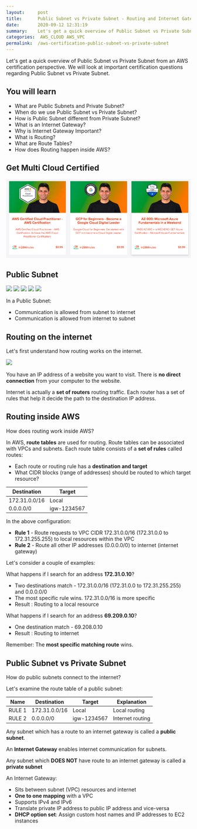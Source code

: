 ```yaml
---
layout:     post
title:      Public Subnet vs Private Subnet - Routing and Internet Gateway - AWS Certification Cheat Sheet
date:       2020-09-12 12:31:19
summary:    Let's get a quick overview of Public Subnet vs Private Subnet from an AWS certification perspective. We will look at important certification questions regarding Public Subnet vs Private Subnet. 
categories:  AWS_CLOUD AWS_VPC
permalink:  /aws-certification-public-subnet-vs-private-subnet
---
```


Let's get a quick overview of Public Subnet vs Private Subnet from an AWS certification perspective. We will look at important certification questions regarding Public Subnet vs Private Subnet.

## You will learn
- What are Public Subnets and Private Subnet?
- When do we use Public Subnet vs Private Subnet?
- How is Public Subnet different from Private Subnet?
- What is an Internet Gateway?
- Why is Internet Gateway Important?
- What is Routing?
- What are Route Tables?
- How does Routing happen inside AWS?

## Get Multi Cloud Certified

<div>
	<p><a href="https://courses.in28minutes.com/p/3-in-1-aws-azure-and-google-cloud-beginner-certifications"><img src="/images/multi-cloud-certified.png" alt="Image" title="AWS Architect Associate Certification"></a></p>
</div>



## Public Subnet

![](/images/aws/00-icons/subnet.png) 
![](/images/arrowbi.png)
![](/images/aws/00-icons/internetgateway.png) 
![](/images/arrowbi.png)
![](/images/aws/00-icons/internet.png) 

In a Public Subnet:
- Communication is allowed from subnet to internet
- Communication is allowed from internet to subnet

## Routing on the internet

Let's first understand how routing works on the internet.

![](/images/aws/vpc/10-vpc-router.png)

You have an IP address of a website you want to visit. There is **no direct connection** from your computer to the website.

Internet is actually a **set of routers** routing traffic. Each router has a set of rules that help it decide the path to the destination IP address.

## Routing inside AWS

How does routing work inside AWS?

In AWS, **route tables** are used for routing. Route tables can be associated with VPCs and subnets. Each route table consists of a **set of rules** called routes:
- Each route or routing rule has a **destination and target**
- What CIDR blocks (range of addresses) should be routed to which target resource?

| Destination             | Target                 |
|--|--|
| 172.31.0.0/16           | Local                  |
|        0.0.0.0/0        | igw-1234567            |


In the above configuration:
- **Rule 1** - Route requests to VPC CIDR 172.31.0.0/16 (172.31.0.0 to 172.31.255.255) to local resources within the VPC
- **Rule 2** - Route all other IP addresses (0.0.0.0/0) to internet (internet gateway)

Let's consider a couple of examples:

What happens if I search for an address **172.31.0.10**?
- Two destinations match -  172.31.0.0/16 (172.31.0.0 to 172.31.255.255) and 0.0.0.0/0
- The most specific rule wins. 172.31.0.0/16 is more specific
- Result : Routing to a local resource

What happens if I search for an address **69.209.0.10**?
- One destination match - 69.208.0.10 
- Result : Routing to internet

Remember: The **most specific matching route** wins.

## Public Subnet vs Private Subnet

How do public subnets connect to the internet?

Let's examine the route table of a public subnet:

|Name | Destination             | Target                 | Explanation               |
|--|--|--|--|
|RULE 1| 172.31.0.0/16            | Local                  | Local routing   |
|RULE 2|        0.0.0.0/0        | igw-1234567            | Internet routing|

Any subnet which has a route to an internet gateway is called a **public subnet**.

An **Internet Gateway** enables internet communication for subnets. 

Any subnet which **DOES NOT** have route to an internet gateway is called a **private subnet**

An Internet Gateway:
- Sits between subnet (VPC) resources  and internet
- **One to one mapping** with a VPC
- Supports IPv4 and IPv6
- Translate private IP address to public IP address and vice-versa
- **DHCP option set**: Assign custom host names and IP addresses to EC2 instances

